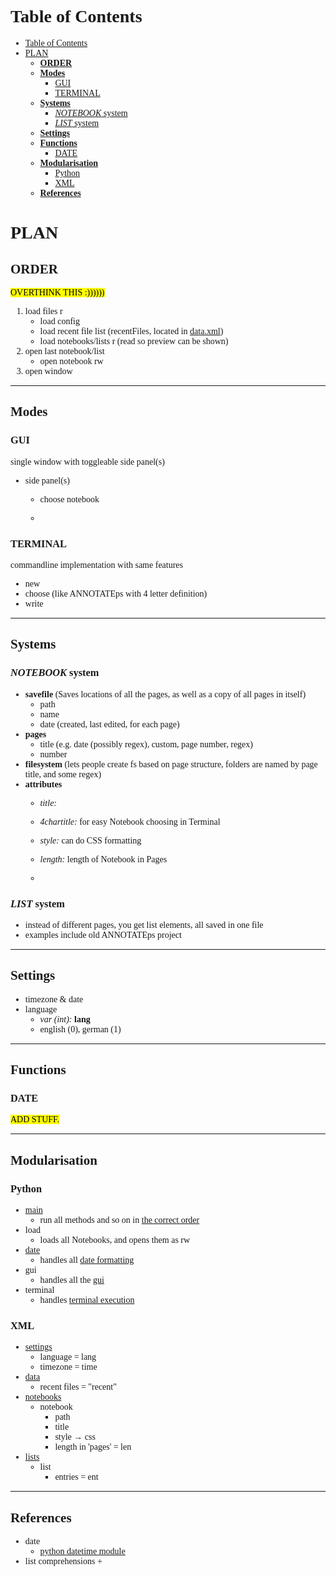 <style>
  
  *{
    font-family: IBM Plex Mono;
  }

</style>

# Table of Contents

- [Table of Contents](#table-of-contents)
- [PLAN](#plan)
  - [**ORDER**](#order)
  - [**Modes**](#modes)
    - [GUI](#gui)
    - [TERMINAL](#terminal)
  - [**Systems**](#systems)
    - [*NOTEBOOK* system](#notebook-system)
    - [*LIST* system](#list-system)
  - [**Settings**](#settings)
  - [**Functions**](#functions)
    - [DATE](#date)
  - [**Modularisation**](#modularisation)
    - [Python](#python)
    - [XML](#xml)
  - [**References**](#references)

# PLAN

## **ORDER**

<mark>
OVERTHINK THIS :))))))
</mark>

1. load files r
    - load config
    - load recent file list (recentFiles, located in [data.xml](../filesystem/data.xml "open the file 'data.xml'"))
    - load notebooks/lists r (read so preview can be shown)
2. open last notebook/list
    - open notebook rw
3. open window

---

## **Modes**

### GUI

single window with toggleable side panel(s)

- side panel(s)
  - choose notebook

  -

### TERMINAL

commandline implementation with same features

- new
- choose (like ANNOTATEps with 4 letter definition)
- write

---

## **Systems**

### *NOTEBOOK* system

- **savefile** (Saves locations of all the pages, as well as a copy of all pages in itself)
  - path
  - name
  - date (created, last edited, for each page)
- **pages**
  - title (e.g. date (possibly regex), custom, page number, regex)
  - number
- **filesystem** (lets people create fs based on page structure, folders are named by page title, and some regex)
- **attributes**
  - *title:*
  - *4chartitle:* for easy Notebook choosing in Terminal
  - *style:* can do CSS formatting
  - *length:* length of Notebook in Pages

  -

### *LIST* system

- instead of different pages, you get list elements, all saved in one file
- examples include old ANNOTATEps project

---

## **Settings**

- timezone & date
- language
  - *var (int):* **lang**
  - english (0), german (1)

---

## **Functions**

### DATE

<mark>
ADD STUFF.
</mark>

---

## **Modularisation**

### Python

- [main](../../bin/annotate/main.py "open the file 'main.py'")
  - run all methods and so on in [the correct order](#order "read about the order of processes")
- load
  - loads all Notebooks, and opens them as rw
- [date](../../bin/annotate/date.py "open the file 'date.py'")
  - handles all [date formatting](#date "read about date formatting")
- gui
  - handles all the [gui](#gui "read about the GUI")
- terminal
  - handles [terminal execution](#terminal "read about the terminal execution")

### XML

- [settings](../filesystem/settings.xml "open the file 'settings.xml'")
  - language = lang
  - timezone = time
- [data](../filesystem/data.xml "open the file 'data.xml'")
  - recent files = "recent"
- [notebooks](../filesystem/notebooks.xml "open the file 'notebooks.xml'")
  - notebook
    - path
    - title
    - style &rarr; css
    - length in 'pages' = len
- [lists](../filesystem/lists.xml "open the file 'lists.xml'")
  - list
    - entries = ent

---

## **References**

- date
  - [python datetime module](https://docs.python.org/3/library/datetime.html "link to the datetime reference")
- list comprehensions
  +
